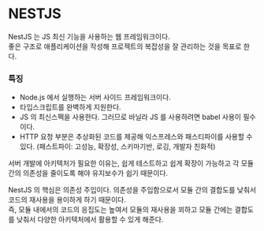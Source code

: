 # NESTJS
NestJS 는 JS 최신 기능을 사용하는 웹 프레임워크이다.</br>
좋은 구조로 애플리케이션을 작성해 프로젝트의 복잡성을 잘 관리하는 것을 목표로 한다.

### 특징
- Node.js 에서 실행하는 서버 사이드 프레임워크이다.
- 타입스크립트를 완벽하게 지원한다.
- JS 의 최신스펙을 사용한다. 그러므로 바닐라 JS 를 사용하려면 babel 사용이 필수이다.
- HTTP 요청 부분은 추상화된 코드를 제공해 익스프레스와 패스티파이를 사용할 수 있다. (패스트파이: 고성능, 확장성, 스키마기반, 로깅, 개발자 친화적)

서버 개발에 아키텍처가 필요한 이유는, 쉽게 테스트하고 쉽게 확장이 가능하고 각 모듈간의 의존성을 줄이도록 해야 유지보수가 쉽기 때문이다.

NestJS 의 핵심은 의존성 주입이다. 의존성을 주입함으로서 모듈 간의 결합도를 낮춰서 코드의 재사용을 용이하게 하기 때문이다. </br>
즉, 모듈 내에서의 코드의 응집도는 높여서 모듈의 재사용을 꾀하고 모듈 간에는 결합도를 낮춰서 다양한 아키텍처에서 활용할 수 있게 해준다.